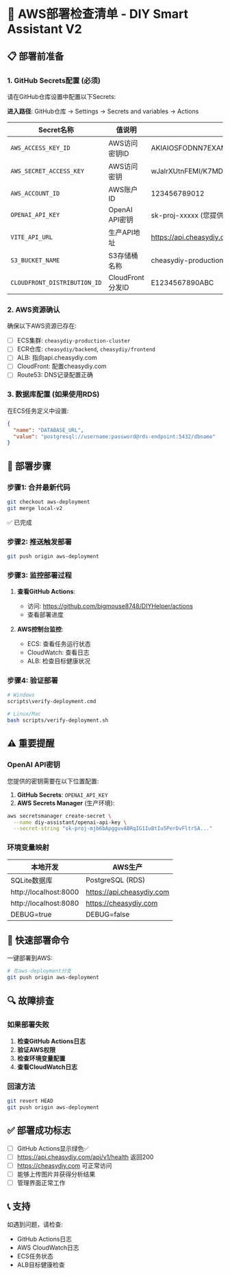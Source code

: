 # 🚀 AWS部署检查清单 - DIY Smart Assistant V2

## 📋 部署前准备

### 1. GitHub Secrets配置 (必须)

请在GitHub仓库设置中配置以下Secrets:

**进入路径**: GitHub仓库 → Settings → Secrets and variables → Actions

| Secret名称 | 值说明 | 示例 |
|-----------|--------|------|
| `AWS_ACCESS_KEY_ID` | AWS访问密钥ID | AKIAIOSFODNN7EXAMPLE |
| `AWS_SECRET_ACCESS_KEY` | AWS访问密钥 | wJalrXUtnFEMI/K7MDENG/bPxRfiCYEXAMPLEKEY |
| `AWS_ACCOUNT_ID` | AWS账户ID | 123456789012 |
| `OPENAI_API_KEY` | OpenAI API密钥 | sk-proj-xxxxx (您提供的密钥) |
| `VITE_API_URL` | 生产API地址 | https://api.cheasydiy.com |
| `S3_BUCKET_NAME` | S3存储桶名称 | cheasydiy-production-frontend |
| `CLOUDFRONT_DISTRIBUTION_ID` | CloudFront分发ID | E1234567890ABC |

### 2. AWS资源确认

确保以下AWS资源已存在:

- [ ] ECS集群: `cheasydiy-production-cluster`
- [ ] ECR仓库: `cheasydiy/backend`, `cheasydiy/frontend`
- [ ] ALB: 指向api.cheasydiy.com
- [ ] CloudFront: 配置cheasydiy.com
- [ ] Route53: DNS记录配置正确

### 3. 数据库配置 (如果使用RDS)

在ECS任务定义中设置:
```json
{
  "name": "DATABASE_URL",
  "value": "postgresql://username:password@rds-endpoint:5432/dbname"
}
```

## 🔄 部署步骤

### 步骤1: 合并最新代码
```bash
git checkout aws-deployment
git merge local-v2
```
✅ 已完成

### 步骤2: 推送触发部署
```bash
git push origin aws-deployment
```

### 步骤3: 监控部署过程

1. **查看GitHub Actions**:
   - 访问: https://github.com/bigmouse8748/DIYHelper/actions
   - 查看部署进度

2. **AWS控制台监控**:
   - ECS: 查看任务运行状态
   - CloudWatch: 查看日志
   - ALB: 检查目标健康状况

### 步骤4: 验证部署
```bash
# Windows
scripts\verify-deployment.cmd

# Linux/Mac
bash scripts/verify-deployment.sh
```

## ⚠️ 重要提醒

### OpenAI API密钥
您提供的密钥需要在以下位置配置:

1. **GitHub Secrets**: `OPENAI_API_KEY`
2. **AWS Secrets Manager** (生产环境):
```bash
aws secretsmanager create-secret \
  --name diy-assistant/openai-api-key \
  --secret-string "sk-proj-mjb6bApgguvABRqIG1IuBtIu5PerDvFltrSA..."
```

### 环境变量映射

| 本地开发 | AWS生产 |
|---------|---------|
| SQLite数据库 | PostgreSQL (RDS) |
| http://localhost:8000 | https://api.cheasydiy.com |
| http://localhost:8080 | https://cheasydiy.com |
| DEBUG=true | DEBUG=false |

## 🎯 快速部署命令

一键部署到AWS:
```bash
# 在aws-deployment分支
git push origin aws-deployment
```

## 🔍 故障排查

### 如果部署失败

1. **检查GitHub Actions日志**
2. **验证AWS权限**
3. **检查环境变量配置**
4. **查看CloudWatch日志**

### 回滚方法
```bash
git revert HEAD
git push origin aws-deployment
```

## ✅ 部署成功标志

- [ ] GitHub Actions显示绿色✅
- [ ] https://api.cheasydiy.com/api/v1/health 返回200
- [ ] https://cheasydiy.com 可正常访问
- [ ] 能够上传图片并获得分析结果
- [ ] 管理界面正常工作

## 📞 支持

如遇到问题，请检查:
- GitHub Actions日志
- AWS CloudWatch日志
- ECS任务状态
- ALB目标健康检查